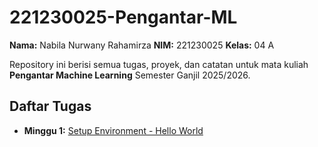 # 221230025-Pengantar-ML

**Nama:** Nabila Nurwany Rahamirza
**NIM:** 221230025
**Kelas:** 04 A

Repository ini berisi semua tugas, proyek, dan catatan untuk mata kuliah **Pengantar Machine Learning** Semester Ganjil 2025/2026.

## Daftar Tugas
- **Minggu 1:** [Setup Environment - Hello World](https://github.com/Nabila2255/221230025-Pengantar-ML/blob/main/Tugas_Minggu_1_Hello_World.ipynb)
